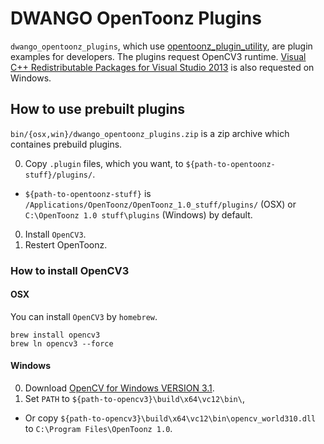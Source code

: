 DWANGO OpenToonz Plugins
=================

`dwango_opentoonz_plugins`, which use [opentoonz_plugin_utility](https://github.com/opentoonz/opentoonz_plugin_utility), are plugin examples for developers.
The plugins request OpenCV3 runtime. [Visual C++ Redistributable Packages for Visual Studio 2013](https://www.microsoft.com/en-US/download/details.aspx?id=40784) is also requested on Windows.

## How to use prebuilt plugins

`bin/{osx,win}/dwango_opentoonz_plugins.zip` is a zip archive which containes prebuild plugins.

0. Copy `.plugin` files, which you want, to `${path-to-opentoonz-stuff}/plugins/`.
  - `${path-to-opentoonz-stuff}` is `/Applications/OpenToonz/OpenToonz_1.0_stuff/plugins/` (OSX) or `C:\OpenToonz 1.0 stuff\plugins` (Windows) by default.
0. Install `OpenCV3`.
0. Restert OpenToonz.

### How to install OpenCV3

#### OSX

You can install `OpenCV3` by `homebrew`.

```
brew install opencv3
brew ln opencv3 --force
```

#### Windows

0. Download [OpenCV for Windows VERSION 3.1](http://opencv.org/).
0. Set `PATH` to `${path-to-opencv3}\build\x64\vc12\bin\`,  
  - Or copy `${path-to-opencv3}\build\x64\vc12\bin\opencv_world310.dll` to `C:\Program Files\OpenToonz 1.0`. 
